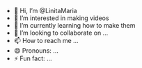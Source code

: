 - 👋 Hi, I’m @LinitaMaria
- 👀 I’m interested in making videos
- 🌱 I’m currently learning how to make them
- 💞️ I’m looking to collaborate on ...
- 📫 How to reach me ...
- 😄 Pronouns: ...
- ⚡ Fun fact: ...

<!---
LinitaMaria/LinitaMaria is a ✨ special ✨ repository because its `README.md` (this file) appears on your GitHub profile.
You can click the Preview link to take a look at your changes.
--->

